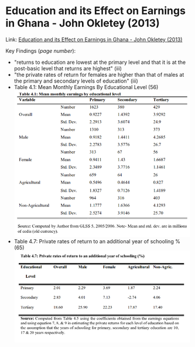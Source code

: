 Education and its Effect on Earnings in Ghana - John Okletey (2013)
================================

Link: [Education and its Effect on Earnings in Ghana - John Okletey (2013)](http://ugspace.ug.edu.gh/bitstream/handle/123456789/5339/John%20Okletey_Education%20and%20its%20Effect%20on%20Earnings%20in%20Ghana_2013.pdf?sequence=1)

Key Findings (*page number*):

- "returns to education are lowest at the primary level and that it is at the post-basic level that returns are highest" (iii)
- "the private rates of return for females are higher than that of males at the primary and secondary levels of education" (iii)
- Table 4.1: Mean Monthly Earnings By Educational Level (56)
![Table 4.1 Data](/images/okletey_2013/table4_1.png)
- Table 4.7: Private rates of return to an additional year of schooling % (65)
![Table 4.7 Data](/images/okletey_2013/table4_7.png)